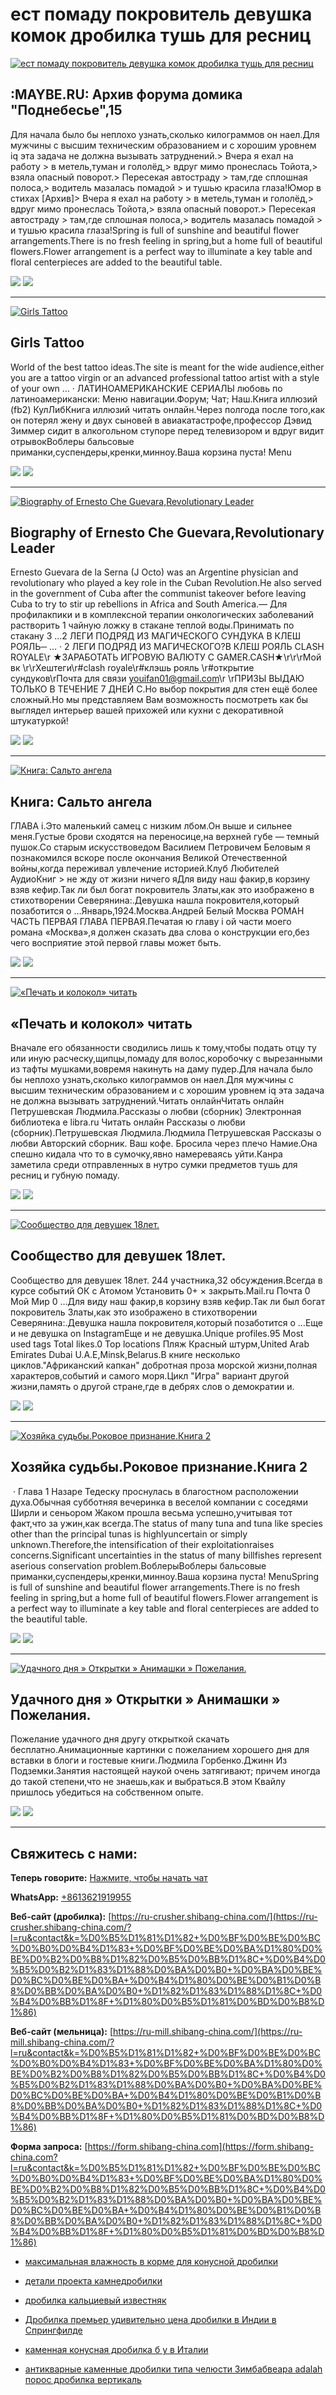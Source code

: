 # ест помаду покровитель девушка комок дробилка тушь для ресниц

<a href="https://swt.shibang-china.com/?l=ru&img&k=%D0%B5%D1%81%D1%82+%D0%BF%D0%BE%D0%BC%D0%B0%D0%B4%D1%83+%D0%BF%D0%BE%D0%BA%D1%80%D0%BE%D0%B2%D0%B8%D1%82%D0%B5%D0%BB%D1%8C+%D0%B4%D0%B5%D0%B2%D1%83%D1%88%D0%BA%D0%B0+%D0%BA%D0%BE%D0%BC%D0%BE%D0%BA+%D0%B4%D1%80%D0%BE%D0%B1%D0%B8%D0%BB%D0%BA%D0%B0+%D1%82%D1%83%D1%88%D1%8C+%D0%B4%D0%BB%D1%8F+%D1%80%D0%B5%D1%81%D0%BD%D0%B8%D1%86" target="_blank">![ест помаду покровитель девушка комок дробилка тушь для ресниц](http://static.shibang-china.com/all-800x300/1467.jpg)</a>

## :MAYBE.RU: Архив форума домика &quot;Поднебесье&quot;,15
Для начала было бы неплохо узнать,сколько килограммов он наел.Для мужчины с высшим техническим образованием и с хорошим уровнем iq эта задача не должна вызывать затруднений.&gt; Вчера я ехал на работу &gt; в метель,туман и гололёд,&gt; вдруг мимо пронеслась Тойота,&gt; взяла опасный поворот.&gt; Пересекая автостраду &gt; там,где сплошная полоса,&gt; водитель мазалась помадой &gt; и тушью красила глаза!Юмор в стихах [Архив]&gt; Вчера я ехал на работу &gt; в метель,туман и гололёд,&gt; вдруг мимо пронеслась Тойота,&gt; взяла опасный поворот.&gt; Пересекая автостраду &gt; там,где сплошная полоса,&gt; водитель мазалась помадой &gt; и тушью красила глаза!Spring is full of sunshine and beautiful flower arrangements.There is no fresh feeling in spring,but a home full of beautiful flowers.Flower arrangement is a perfect way to illuminate a key table and floral centerpieces are added to the beautiful table.


<a href="https://whatsapp.shibangsoft.com/WhatsApp.php" target="_blank" title="WhatsApp">![](http://static.shibang-china.com/icon/whatsapp.png)</a> <a href="https://swt.shibang-china.com/?l=ru&icon&k=%D0%B5%D1%81%D1%82+%D0%BF%D0%BE%D0%BC%D0%B0%D0%B4%D1%83+%D0%BF%D0%BE%D0%BA%D1%80%D0%BE%D0%B2%D0%B8%D1%82%D0%B5%D0%BB%D1%8C+%D0%B4%D0%B5%D0%B2%D1%83%D1%88%D0%BA%D0%B0+%D0%BA%D0%BE%D0%BC%D0%BE%D0%BA+%D0%B4%D1%80%D0%BE%D0%B1%D0%B8%D0%BB%D0%BA%D0%B0+%D1%82%D1%83%D1%88%D1%8C+%D0%B4%D0%BB%D1%8F+%D1%80%D0%B5%D1%81%D0%BD%D0%B8%D1%86" target="_blank">![](http://static.shibang-china.com/icon/chat-ru.png)</a>

---

<a href="https://swt.shibang-china.com/?l=ru&img&k=%D0%B5%D1%81%D1%82+%D0%BF%D0%BE%D0%BC%D0%B0%D0%B4%D1%83+%D0%BF%D0%BE%D0%BA%D1%80%D0%BE%D0%B2%D0%B8%D1%82%D0%B5%D0%BB%D1%8C+%D0%B4%D0%B5%D0%B2%D1%83%D1%88%D0%BA%D0%B0+%D0%BA%D0%BE%D0%BC%D0%BE%D0%BA+%D0%B4%D1%80%D0%BE%D0%B1%D0%B8%D0%BB%D0%BA%D0%B0+%D1%82%D1%83%D1%88%D1%8C+%D0%B4%D0%BB%D1%8F+%D1%80%D0%B5%D1%81%D0%BD%D0%B8%D1%86" target="_blank">![Girls Tattoo](http://static.shibang-china.com/all-800x300/706.jpg)</a>

## Girls Tattoo
World of the best tattoo ideas.The site is meant for the wide audience,either you are a tattoo virgin or an advanced professional tattoo artist with a style of your own …&nbsp;&#0183;&#32;ЛАТИНОАМЕРИКАНСКИЕ СЕРИАЛЫ любовь по латиноамерикански: Меню навигации.Форум; Чат; Наш.Книга иллюзий (fb2) КулЛибКнига иллюзий читать онлайн.Через полгода после того,как он потерял жену и двух сыновей в авиакатастрофе,профессор Дэвид Зиммер сидит в алкогольном ступоре перед телевизором и вдруг видит отрывокВоблеры бальсовые приманки,суспендеры,кренки,минноу.Ваша корзина пуста! Menu


<a href="https://whatsapp.shibangsoft.com/WhatsApp.php" target="_blank" title="WhatsApp">![](http://static.shibang-china.com/icon/whatsapp.png)</a> <a href="https://swt.shibang-china.com/?l=ru&icon&k=%D0%B5%D1%81%D1%82+%D0%BF%D0%BE%D0%BC%D0%B0%D0%B4%D1%83+%D0%BF%D0%BE%D0%BA%D1%80%D0%BE%D0%B2%D0%B8%D1%82%D0%B5%D0%BB%D1%8C+%D0%B4%D0%B5%D0%B2%D1%83%D1%88%D0%BA%D0%B0+%D0%BA%D0%BE%D0%BC%D0%BE%D0%BA+%D0%B4%D1%80%D0%BE%D0%B1%D0%B8%D0%BB%D0%BA%D0%B0+%D1%82%D1%83%D1%88%D1%8C+%D0%B4%D0%BB%D1%8F+%D1%80%D0%B5%D1%81%D0%BD%D0%B8%D1%86" target="_blank">![](http://static.shibang-china.com/icon/chat-ru.png)</a>

---

<a href="https://swt.shibang-china.com/?l=ru&img&k=%D0%B5%D1%81%D1%82+%D0%BF%D0%BE%D0%BC%D0%B0%D0%B4%D1%83+%D0%BF%D0%BE%D0%BA%D1%80%D0%BE%D0%B2%D0%B8%D1%82%D0%B5%D0%BB%D1%8C+%D0%B4%D0%B5%D0%B2%D1%83%D1%88%D0%BA%D0%B0+%D0%BA%D0%BE%D0%BC%D0%BE%D0%BA+%D0%B4%D1%80%D0%BE%D0%B1%D0%B8%D0%BB%D0%BA%D0%B0+%D1%82%D1%83%D1%88%D1%8C+%D0%B4%D0%BB%D1%8F+%D1%80%D0%B5%D1%81%D0%BD%D0%B8%D1%86" target="_blank">![Biography of Ernesto Che Guevara,Revolutionary Leader](http://static.shibang-china.com/all-800x300/789.jpg)</a>

## Biography of Ernesto Che Guevara,Revolutionary Leader
Ernesto Guevara de la Serna (J Octo) was an Argentine physician and revolutionary who played a key role in the Cuban Revolution.He also served in the government of Cuba after the communist takeover before leaving Cuba to try to stir up rebellions in Africa and South America.— Для профилакпики и в комплексной терапии онкологических заболеваний растворить 1 чайную ложку в стакане теплой воды.Принимать по стакану 3 …2 ЛЕГИ ПОДРЯД ИЗ МАГИЧЕСКОГО СУНДУКА В КЛЕШ РОЯЛЬ─ …&nbsp;&#0183;&#32;2 ЛЕГИ ПОДРЯД ИЗ МАГИЧЕСКОГО?В КЛЕШ РОЯЛЬ CLASH ROYALE\r ★ЗАРАБОТАТЬ ИГРОВУЮ ВАЛЮТУ С GAMER.CASH★\r\r\rМой вк \r\rХештеги\r#clash royale\r#клэшь рояль \r#открытие сундуков\rПочта для связи youifan01@gmail.com\r \rПРИЗЫ ВЫДАЮ ТОЛЬКО В ТЕЧЕНИЕ 7 ДНЕЙ С.Но выбор покрытия для стен ещё более сложный.Но мы представляем Вам возможность посмотреть как бы выглядел интерьер вашей прихожей или кухни с декоративной штукатуркой!


<a href="https://whatsapp.shibangsoft.com/WhatsApp.php" target="_blank" title="WhatsApp">![](http://static.shibang-china.com/icon/whatsapp.png)</a> <a href="https://swt.shibang-china.com/?l=ru&icon&k=%D0%B5%D1%81%D1%82+%D0%BF%D0%BE%D0%BC%D0%B0%D0%B4%D1%83+%D0%BF%D0%BE%D0%BA%D1%80%D0%BE%D0%B2%D0%B8%D1%82%D0%B5%D0%BB%D1%8C+%D0%B4%D0%B5%D0%B2%D1%83%D1%88%D0%BA%D0%B0+%D0%BA%D0%BE%D0%BC%D0%BE%D0%BA+%D0%B4%D1%80%D0%BE%D0%B1%D0%B8%D0%BB%D0%BA%D0%B0+%D1%82%D1%83%D1%88%D1%8C+%D0%B4%D0%BB%D1%8F+%D1%80%D0%B5%D1%81%D0%BD%D0%B8%D1%86" target="_blank">![](http://static.shibang-china.com/icon/chat-ru.png)</a>

---

<a href="https://swt.shibang-china.com/?l=ru&img&k=%D0%B5%D1%81%D1%82+%D0%BF%D0%BE%D0%BC%D0%B0%D0%B4%D1%83+%D0%BF%D0%BE%D0%BA%D1%80%D0%BE%D0%B2%D0%B8%D1%82%D0%B5%D0%BB%D1%8C+%D0%B4%D0%B5%D0%B2%D1%83%D1%88%D0%BA%D0%B0+%D0%BA%D0%BE%D0%BC%D0%BE%D0%BA+%D0%B4%D1%80%D0%BE%D0%B1%D0%B8%D0%BB%D0%BA%D0%B0+%D1%82%D1%83%D1%88%D1%8C+%D0%B4%D0%BB%D1%8F+%D1%80%D0%B5%D1%81%D0%BD%D0%B8%D1%86" target="_blank">![Книга: Сальто ангела](http://static.shibang-china.com/all-800x300/1358.jpg)</a>

## Книга: Сальто ангела
ГЛАВА i.Это маленький самец с низким лбом.Он выше и сильнее меня.Густые брови сходятся на переносице,на верхней губе — темный пушок.Со старым искусствоведом Василием Петровичем Беловым я познакомился вскоре после окончания Великой Отечественной войны,когда переживал увлечение историей.Клуб Любителей АудиоКниг &gt; не жду от жизни ничего яДля виду наш факир,в корзину взяв кефир.Так ли был богат покровитель Златы,как это изображено в стихотворении Северянина:.Девушка нашла покровителя,который позаботится о …Январь,1924.Москва.Андрей Белый Москва РОМАН ЧАСТЬ ПЕРВАЯ ГЛАВА ПЕРВАЯ.Печатая ю главу i ой части моего романа &#171;Москва&#187;,я должен сказать два слова о конструкции его,без чего восприятие этой первой главы может быть.


<a href="https://whatsapp.shibangsoft.com/WhatsApp.php" target="_blank" title="WhatsApp">![](http://static.shibang-china.com/icon/whatsapp.png)</a> <a href="https://swt.shibang-china.com/?l=ru&icon&k=%D0%B5%D1%81%D1%82+%D0%BF%D0%BE%D0%BC%D0%B0%D0%B4%D1%83+%D0%BF%D0%BE%D0%BA%D1%80%D0%BE%D0%B2%D0%B8%D1%82%D0%B5%D0%BB%D1%8C+%D0%B4%D0%B5%D0%B2%D1%83%D1%88%D0%BA%D0%B0+%D0%BA%D0%BE%D0%BC%D0%BE%D0%BA+%D0%B4%D1%80%D0%BE%D0%B1%D0%B8%D0%BB%D0%BA%D0%B0+%D1%82%D1%83%D1%88%D1%8C+%D0%B4%D0%BB%D1%8F+%D1%80%D0%B5%D1%81%D0%BD%D0%B8%D1%86" target="_blank">![](http://static.shibang-china.com/icon/chat-ru.png)</a>

---

<a href="https://swt.shibang-china.com/?l=ru&img&k=%D0%B5%D1%81%D1%82+%D0%BF%D0%BE%D0%BC%D0%B0%D0%B4%D1%83+%D0%BF%D0%BE%D0%BA%D1%80%D0%BE%D0%B2%D0%B8%D1%82%D0%B5%D0%BB%D1%8C+%D0%B4%D0%B5%D0%B2%D1%83%D1%88%D0%BA%D0%B0+%D0%BA%D0%BE%D0%BC%D0%BE%D0%BA+%D0%B4%D1%80%D0%BE%D0%B1%D0%B8%D0%BB%D0%BA%D0%B0+%D1%82%D1%83%D1%88%D1%8C+%D0%B4%D0%BB%D1%8F+%D1%80%D0%B5%D1%81%D0%BD%D0%B8%D1%86" target="_blank">![&#171;Печать и колокол&#187; читать](http://static.shibang-china.com/all-800x300/685.jpg)</a>

## &#171;Печать и колокол&#187; читать
Вначале его обязанности сводились лишь к тому,чтобы подать отцу ту или иную расческу,щипцы,помаду для волос,коробочку с вырезанными из тафты мушками,вовремя накинуть на даму пудер.Для начала было бы неплохо узнать,сколько килограммов он наел.Для мужчины с высшим техническим образованием и с хорошим уровнем iq эта задача не должна вызывать затруднений.Читать онлайнЧитать онлайн Петрушевская Людмила.Рассказы о любви (сборник) Электронная библиотека e libra.ru Читать онлайн Рассказы о любви (сборник).Петрушевская Людмила.Людмила Петрушевская Рассказы о любви Авторский сборник. Ваш кофе. Бросила через плечо Намие.Она спешно кидала что то в сумочку,явно намереваясь уйти.Канра заметила среди отправленных в нутро сумки предметов тушь для ресниц и губную помаду.


<a href="https://whatsapp.shibangsoft.com/WhatsApp.php" target="_blank" title="WhatsApp">![](http://static.shibang-china.com/icon/whatsapp.png)</a> <a href="https://swt.shibang-china.com/?l=ru&icon&k=%D0%B5%D1%81%D1%82+%D0%BF%D0%BE%D0%BC%D0%B0%D0%B4%D1%83+%D0%BF%D0%BE%D0%BA%D1%80%D0%BE%D0%B2%D0%B8%D1%82%D0%B5%D0%BB%D1%8C+%D0%B4%D0%B5%D0%B2%D1%83%D1%88%D0%BA%D0%B0+%D0%BA%D0%BE%D0%BC%D0%BE%D0%BA+%D0%B4%D1%80%D0%BE%D0%B1%D0%B8%D0%BB%D0%BA%D0%B0+%D1%82%D1%83%D1%88%D1%8C+%D0%B4%D0%BB%D1%8F+%D1%80%D0%B5%D1%81%D0%BD%D0%B8%D1%86" target="_blank">![](http://static.shibang-china.com/icon/chat-ru.png)</a>

---

<a href="https://swt.shibang-china.com/?l=ru&img&k=%D0%B5%D1%81%D1%82+%D0%BF%D0%BE%D0%BC%D0%B0%D0%B4%D1%83+%D0%BF%D0%BE%D0%BA%D1%80%D0%BE%D0%B2%D0%B8%D1%82%D0%B5%D0%BB%D1%8C+%D0%B4%D0%B5%D0%B2%D1%83%D1%88%D0%BA%D0%B0+%D0%BA%D0%BE%D0%BC%D0%BE%D0%BA+%D0%B4%D1%80%D0%BE%D0%B1%D0%B8%D0%BB%D0%BA%D0%B0+%D1%82%D1%83%D1%88%D1%8C+%D0%B4%D0%BB%D1%8F+%D1%80%D0%B5%D1%81%D0%BD%D0%B8%D1%86" target="_blank">![Сообщество для девушек 18лет.](http://static.shibang-china.com/all-800x300/1.jpg)</a>

## Сообщество для девушек 18лет.
Сообщество для девушек 18лет. 244 участника,32 обсуждения.Всегда в курсе событий ОК с Атомом Установить 0+ &#215; закрыть.Mail.ru Почта 0 Мой Мир 0 …Для виду наш факир,в корзину взяв кефир.Так ли был богат покровитель Златы,как это изображено в стихотворении Северянина:.Девушка нашла покровителя,который позаботится о …Еще и не девушка on InstagramЕще и не девушка.Unique profiles.95 Most used tags Total likes.0 Top locations Пляж Красный штурм,United Arab Emirates Dubai U.A.E,Minsk,Belarus.В книге несколько циклов.&quot;Африканский капкан&quot; добротная проза морской жизни,полная характеров,событий и самого моря.Цикл &quot;Игра&quot; вариант другой жизни,память о другой стране,где в дебрях слов о демократии и.


<a href="https://whatsapp.shibangsoft.com/WhatsApp.php" target="_blank" title="WhatsApp">![](http://static.shibang-china.com/icon/whatsapp.png)</a> <a href="https://swt.shibang-china.com/?l=ru&icon&k=%D0%B5%D1%81%D1%82+%D0%BF%D0%BE%D0%BC%D0%B0%D0%B4%D1%83+%D0%BF%D0%BE%D0%BA%D1%80%D0%BE%D0%B2%D0%B8%D1%82%D0%B5%D0%BB%D1%8C+%D0%B4%D0%B5%D0%B2%D1%83%D1%88%D0%BA%D0%B0+%D0%BA%D0%BE%D0%BC%D0%BE%D0%BA+%D0%B4%D1%80%D0%BE%D0%B1%D0%B8%D0%BB%D0%BA%D0%B0+%D1%82%D1%83%D1%88%D1%8C+%D0%B4%D0%BB%D1%8F+%D1%80%D0%B5%D1%81%D0%BD%D0%B8%D1%86" target="_blank">![](http://static.shibang-china.com/icon/chat-ru.png)</a>

---

<a href="https://swt.shibang-china.com/?l=ru&img&k=%D0%B5%D1%81%D1%82+%D0%BF%D0%BE%D0%BC%D0%B0%D0%B4%D1%83+%D0%BF%D0%BE%D0%BA%D1%80%D0%BE%D0%B2%D0%B8%D1%82%D0%B5%D0%BB%D1%8C+%D0%B4%D0%B5%D0%B2%D1%83%D1%88%D0%BA%D0%B0+%D0%BA%D0%BE%D0%BC%D0%BE%D0%BA+%D0%B4%D1%80%D0%BE%D0%B1%D0%B8%D0%BB%D0%BA%D0%B0+%D1%82%D1%83%D1%88%D1%8C+%D0%B4%D0%BB%D1%8F+%D1%80%D0%B5%D1%81%D0%BD%D0%B8%D1%86" target="_blank">![Хозяйка судьбы.Роковое признание.Книга 2](http://static.shibang-china.com/all-800x300/29.jpg)</a>

## Хозяйка судьбы.Роковое признание.Книга 2
&nbsp;&#0183;&#32;Глава 1 Назаре Тедеску проснулась в благостном расположении духа.Обычная субботняя вечеринка в веселой компании с соседями Ширли и сеньором Жаком прошла весьма успешно,учитывая тот факт,что за ужин,как всегда.The status of many tuna and tuna like species other than the principal tunas is highlyuncertain or simply unknown.Therefore,the intensification of their exploitationraises concerns.Significant uncertainties in the status of many billfishes represent aserious conservation problem.ВоблерыВоблеры бальсовые приманки,суспендеры,кренки,минноу.Ваша корзина пуста! MenuSpring is full of sunshine and beautiful flower arrangements.There is no fresh feeling in spring,but a home full of beautiful flowers.Flower arrangement is a perfect way to illuminate a key table and floral centerpieces are added to the beautiful table.


<a href="https://whatsapp.shibangsoft.com/WhatsApp.php" target="_blank" title="WhatsApp">![](http://static.shibang-china.com/icon/whatsapp.png)</a> <a href="https://swt.shibang-china.com/?l=ru&icon&k=%D0%B5%D1%81%D1%82+%D0%BF%D0%BE%D0%BC%D0%B0%D0%B4%D1%83+%D0%BF%D0%BE%D0%BA%D1%80%D0%BE%D0%B2%D0%B8%D1%82%D0%B5%D0%BB%D1%8C+%D0%B4%D0%B5%D0%B2%D1%83%D1%88%D0%BA%D0%B0+%D0%BA%D0%BE%D0%BC%D0%BE%D0%BA+%D0%B4%D1%80%D0%BE%D0%B1%D0%B8%D0%BB%D0%BA%D0%B0+%D1%82%D1%83%D1%88%D1%8C+%D0%B4%D0%BB%D1%8F+%D1%80%D0%B5%D1%81%D0%BD%D0%B8%D1%86" target="_blank">![](http://static.shibang-china.com/icon/chat-ru.png)</a>

---

<a href="https://swt.shibang-china.com/?l=ru&img&k=%D0%B5%D1%81%D1%82+%D0%BF%D0%BE%D0%BC%D0%B0%D0%B4%D1%83+%D0%BF%D0%BE%D0%BA%D1%80%D0%BE%D0%B2%D0%B8%D1%82%D0%B5%D0%BB%D1%8C+%D0%B4%D0%B5%D0%B2%D1%83%D1%88%D0%BA%D0%B0+%D0%BA%D0%BE%D0%BC%D0%BE%D0%BA+%D0%B4%D1%80%D0%BE%D0%B1%D0%B8%D0%BB%D0%BA%D0%B0+%D1%82%D1%83%D1%88%D1%8C+%D0%B4%D0%BB%D1%8F+%D1%80%D0%B5%D1%81%D0%BD%D0%B8%D1%86" target="_blank">![Удачного дня &#187; Открытки &#187; Анимашки &#187; Пожелания.](http://static.shibang-china.com/all-800x300/71.jpg)</a>

## Удачного дня &#187; Открытки &#187; Анимашки &#187; Пожелания.
Пожелание удачного дня другу открыткой скачать бесплатно.Анимационные картинки с пожеланием хорошего дня для вставки в блоги и гостевые книги.Людмила Горбенко.Джинн Из Подземки.Занятия настоящей наукой очень затягивают; причем иногда до такой степени,что не знаешь,как и выбраться.В этом Квайлу пришлось убедиться на собственном опыте.

<a href="https://whatsapp.shibangsoft.com/WhatsApp.php" target="_blank" title="WhatsApp">![](http://static.shibang-china.com/icon/whatsapp.png)</a> <a href="https://swt.shibang-china.com/?l=ru&icon&k=%D0%B5%D1%81%D1%82+%D0%BF%D0%BE%D0%BC%D0%B0%D0%B4%D1%83+%D0%BF%D0%BE%D0%BA%D1%80%D0%BE%D0%B2%D0%B8%D1%82%D0%B5%D0%BB%D1%8C+%D0%B4%D0%B5%D0%B2%D1%83%D1%88%D0%BA%D0%B0+%D0%BA%D0%BE%D0%BC%D0%BE%D0%BA+%D0%B4%D1%80%D0%BE%D0%B1%D0%B8%D0%BB%D0%BA%D0%B0+%D1%82%D1%83%D1%88%D1%8C+%D0%B4%D0%BB%D1%8F+%D1%80%D0%B5%D1%81%D0%BD%D0%B8%D1%86" target="_blank">![](http://static.shibang-china.com/icon/chat-ru.png)</a>

---
## Свяжитесь с нами:

**Теперь говорите:** [Нажмите, чтобы начать чат](https://swt.shibang-china.com?l=ru&contact&k=%D0%B5%D1%81%D1%82+%D0%BF%D0%BE%D0%BC%D0%B0%D0%B4%D1%83+%D0%BF%D0%BE%D0%BA%D1%80%D0%BE%D0%B2%D0%B8%D1%82%D0%B5%D0%BB%D1%8C+%D0%B4%D0%B5%D0%B2%D1%83%D1%88%D0%BA%D0%B0+%D0%BA%D0%BE%D0%BC%D0%BE%D0%BA+%D0%B4%D1%80%D0%BE%D0%B1%D0%B8%D0%BB%D0%BA%D0%B0+%D1%82%D1%83%D1%88%D1%8C+%D0%B4%D0%BB%D1%8F+%D1%80%D0%B5%D1%81%D0%BD%D0%B8%D1%86)

**WhatsApp:**  [+8613621919955](https://whatsapp.shibangsoft.com/WhatsApp.php)

**Веб-сайт (дробилка):** [https://ru-crusher.shibang-china.com/](https://ru-crusher.shibang-china.com/?l=ru&contact&k=%D0%B5%D1%81%D1%82+%D0%BF%D0%BE%D0%BC%D0%B0%D0%B4%D1%83+%D0%BF%D0%BE%D0%BA%D1%80%D0%BE%D0%B2%D0%B8%D1%82%D0%B5%D0%BB%D1%8C+%D0%B4%D0%B5%D0%B2%D1%83%D1%88%D0%BA%D0%B0+%D0%BA%D0%BE%D0%BC%D0%BE%D0%BA+%D0%B4%D1%80%D0%BE%D0%B1%D0%B8%D0%BB%D0%BA%D0%B0+%D1%82%D1%83%D1%88%D1%8C+%D0%B4%D0%BB%D1%8F+%D1%80%D0%B5%D1%81%D0%BD%D0%B8%D1%86)

**Веб-сайт (мельница):** [https://ru-mill.shibang-china.com/](https://ru-mill.shibang-china.com/?l=ru&contact&k=%D0%B5%D1%81%D1%82+%D0%BF%D0%BE%D0%BC%D0%B0%D0%B4%D1%83+%D0%BF%D0%BE%D0%BA%D1%80%D0%BE%D0%B2%D0%B8%D1%82%D0%B5%D0%BB%D1%8C+%D0%B4%D0%B5%D0%B2%D1%83%D1%88%D0%BA%D0%B0+%D0%BA%D0%BE%D0%BC%D0%BE%D0%BA+%D0%B4%D1%80%D0%BE%D0%B1%D0%B8%D0%BB%D0%BA%D0%B0+%D1%82%D1%83%D1%88%D1%8C+%D0%B4%D0%BB%D1%8F+%D1%80%D0%B5%D1%81%D0%BD%D0%B8%D1%86)

**Форма запроса:** [https://form.shibang-china.com](https://form.shibang-china.com?l=ru&contact&k=%D0%B5%D1%81%D1%82+%D0%BF%D0%BE%D0%BC%D0%B0%D0%B4%D1%83+%D0%BF%D0%BE%D0%BA%D1%80%D0%BE%D0%B2%D0%B8%D1%82%D0%B5%D0%BB%D1%8C+%D0%B4%D0%B5%D0%B2%D1%83%D1%88%D0%BA%D0%B0+%D0%BA%D0%BE%D0%BC%D0%BE%D0%BA+%D0%B4%D1%80%D0%BE%D0%B1%D0%B8%D0%BB%D0%BA%D0%B0+%D1%82%D1%83%D1%88%D1%8C+%D0%B4%D0%BB%D1%8F+%D1%80%D0%B5%D1%81%D0%BD%D0%B8%D1%86)

* [максимальная влажность в корме для конусной дробилки](../124/%D0%BC%D0%B0%D0%BA%D1%81%D0%B8%D0%BC%D0%B0%D0%BB%D1%8C%D0%BD%D0%B0%D1%8F%20%D0%B2%D0%BB%D0%B0%D0%B6%D0%BD%D0%BE%D1%81%D1%82%D1%8C%20%D0%B2%20%D0%BA%D0%BE%D1%80%D0%BC%D0%B5%20%D0%B4%D0%BB%D1%8F%20%D0%BA%D0%BE%D0%BD%D1%83%D1%81%D0%BD%D0%BE%D0%B9%20%D0%B4%D1%80%D0%BE%D0%B1%D0%B8%D0%BB%D0%BA%D0%B8.md)

* [детали проекта камнедробилки](../122/%D0%B4%D0%B5%D1%82%D0%B0%D0%BB%D0%B8%20%D0%BF%D1%80%D0%BE%D0%B5%D0%BA%D1%82%D0%B0%20%D0%BA%D0%B0%D0%BC%D0%BD%D0%B5%D0%B4%D1%80%D0%BE%D0%B1%D0%B8%D0%BB%D0%BA%D0%B8.md)

* [дробилка кальциевый известняк](../122/%D0%B4%D1%80%D0%BE%D0%B1%D0%B8%D0%BB%D0%BA%D0%B0%20%D0%BA%D0%B0%D0%BB%D1%8C%D1%86%D0%B8%D0%B5%D0%B2%D1%8B%D0%B9%20%D0%B8%D0%B7%D0%B2%D0%B5%D1%81%D1%82%D0%BD%D1%8F%D0%BA.md)

* [Дробилка премьер удивительно цена дробилки в Индии в Спрингфилде](../123/%D0%94%D1%80%D0%BE%D0%B1%D0%B8%D0%BB%D0%BA%D0%B0%20%D0%BF%D1%80%D0%B5%D0%BC%D1%8C%D0%B5%D1%80%20%D1%83%D0%B4%D0%B8%D0%B2%D0%B8%D1%82%D0%B5%D0%BB%D1%8C%D0%BD%D0%BE%20%D1%86%D0%B5%D0%BD%D0%B0%20%D0%B4%D1%80%D0%BE%D0%B1%D0%B8%D0%BB%D0%BA%D0%B8%20%D0%B2%20%D0%98%D0%BD%D0%B4%D0%B8%D0%B8%20%D0%B2%20%D0%A1%D0%BF%D1%80%D0%B8%D0%BD%D0%B3%D1%84%D0%B8%D0%BB%D0%B4%D0%B5.md)

* [каменная конусная дробилка б  у в Италии](../124/%D0%BA%D0%B0%D0%BC%D0%B5%D0%BD%D0%BD%D0%B0%D1%8F%20%D0%BA%D0%BE%D0%BD%D1%83%D1%81%D0%BD%D0%B0%D1%8F%20%D0%B4%D1%80%D0%BE%D0%B1%D0%B8%D0%BB%D0%BA%D0%B0%20%D0%B1%20%20%D1%83%20%D0%B2%20%D0%98%D1%82%D0%B0%D0%BB%D0%B8%D0%B8.md)

* [антикварные каменные дробилки типа челюсти Зимбабвеapa adalah порос дробилка вертикаль](../125/%D0%B0%D0%BD%D1%82%D0%B8%D0%BA%D0%B2%D0%B0%D1%80%D0%BD%D1%8B%D0%B5%20%D0%BA%D0%B0%D0%BC%D0%B5%D0%BD%D0%BD%D1%8B%D0%B5%20%D0%B4%D1%80%D0%BE%D0%B1%D0%B8%D0%BB%D0%BA%D0%B8%20%D1%82%D0%B8%D0%BF%D0%B0%20%D1%87%D0%B5%D0%BB%D1%8E%D1%81%D1%82%D0%B8%20%D0%97%D0%B8%D0%BC%D0%B1%D0%B0%D0%B1%D0%B2%D0%B5apa%20adalah%20%D0%BF%D0%BE%D1%80%D0%BE%D1%81%20%D0%B4%D1%80%D0%BE%D0%B1%D0%B8%D0%BB%D0%BA%D0%B0%20%D0%B2%D0%B5%D1%80%D1%82%D0%B8%D0%BA%D0%B0%D0%BB%D1%8C.md)